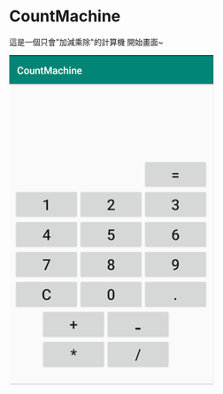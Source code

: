 # CountMachine

這是一個只會"加減乘除"的計算機
開始畫面~

![image](https://raw.githubusercontent.com/jamesChiChan/jamesChiChan.github.io/master/pictureForREADME/%E8%A8%88%E7%AE%97%E6%A9%9F%E9%96%8B%E5%A7%8B%E7%95%AB%E9%9D%A2.PNG)
